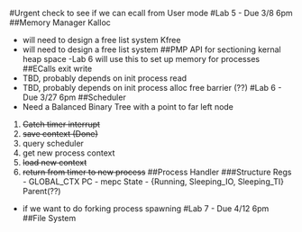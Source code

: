 #Urgent
  check to see if we can ecall from User mode
#Lab 5 - Due 3/8 6pm
##Memory Manager
  Kalloc
  - will need to design a free list system
  Kfree
  - will need to design a free list system
##PMP
  API for sectioning kernal heap space
  -Lab 6 will use this to set up memory for processes
##ECalls
  exit
  write 
  - TBD, probably depends on init process
  read  
  - TBD, probably depends on init process
  alloc
  free
  barrier (??)
#Lab 6 - Due 3/27 6pm 
##Scheduler
  - Need a Balanced Binary Tree with a point to far left node
  1. ~~Catch timer interrupt~~
  2. ~~save context (Done)~~
  3. query scheduler
  4. get new process context
  5. ~~load new context~~
  6. ~~return from timer to new process~~
##Process Handler
###Structure
  Regs - GLOBAL_CTX
  PC   - mepc
  State - {Running, Sleeping_IO, Sleeping_TI}
  Parent(??)
  - if we want to do forking process spawning
#Lab 7 - Due 4/12 6pm
##File System
